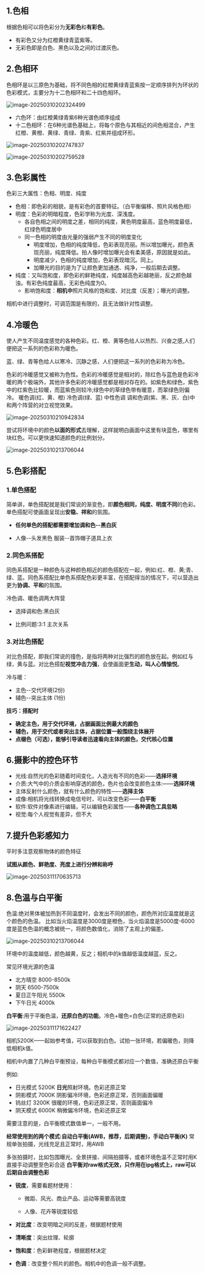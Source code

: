 ## 1.色相

根据色相可以将色彩分为**无彩色**和**有彩色**。

- 有彩色又分为红橙黄绿青蓝紫等。
- 无彩色即是白色、黑色以及之间的过渡灰色。

## 2.色相环

色相环是以三原色为基础，将不同色相的红橙黄绿青蓝紫按一定顺序排列为环状的色彩模式，主要分为十二色相环和二十四色相环。

![image-20250310202324499](../../../picbed/store/picbed/img/image-20250310202324499.png)

- 六色环：由红橙黄绿青紫6种光谱色顺序组成
- 十二色相环：在6种光谱色基础上，将每个原色与其相近的间色相混合，产生红橙、黄橙、黄绿、青绿、青紫、红紫并组成环形。

![image-20250310202747837](../../../picbed/store/picbed/img/image-20250310202747837.png)

![image-20250310202759528](../../../picbed/store/picbed/img/image-20250310202759528.png)

## 3.色彩属性

色彩三大属性：色相、明度、纯度

- 色相：即色彩的相貌，是有彩色的首要特征。（白平衡偏移、照片风格色相）
- 明度：色彩的明暗程度，色彩学称为光度、深浅度。
  - 各自色相之间的明度之差，相同的纯度，黄色明度最高，蓝色明度最低，红绿色明度居中
  - 同一色相的明度由光量的强弱产生不同的明度变化
    - 明度增加，色相的纯度降低，色彩表现亮丽。所以增加曝光，颜色表现亮丽，纯度降低。拍人像时增加曝光会有柔美感，原因就是如此。
    - 明度减少，色相的纯度增加，色彩表现暗沉。同上。
    - 加曝光的目的是为了让颜色更加通透、纯净，一般后期去调整。
- 纯度：又叫饱和度，即色彩的鲜艳纯度，纯度越高色彩越艳丽，反之颜色越浊。有彩色纯度最高，无彩色纯度为0。
  - 影响饱和度：**相机中**照片风格的饱和度、对比度（反差）；曝光的调整。

相机中进行调整时，可调范围是有限的，且无法做针对性调整。

## 4.冷暖色

使人产生不同温度感觉的各种色彩。红、橙、黄等色给人以热烈、兴奋之感,人们便把这一系列的色彩称为暖色。

蓝、绿、青等色给人以寒冷、沉静之感，人们便把这一系列的色彩称为冷色。

色彩的冷暖感觉又被称为色性。色彩的冷暖感觉是相对的，除红色与蓝色是色彩冷暖的两个极端外，其他许多色彩的冷暖感觉都是相对存在的。如紫色和绿色，紫色中的红紫色比较暖，而蓝紫色则较冷;绿色中的草绿色带有暖意，而翠绿色则偏冷。
暖色调(红、黄、橙)
冷色调(绿、蓝)
中性色调 调和色调(紫、黑、灰、白)中和两个阵营的对立视觉效果。

![image-20250310210942834](../../../picbed/store/picbed/img/image-20250310210942834.png)

尝试将环境中的颜色**以面的形式**去理解，这样就明白画面中这里有块蓝色，哪里有块红色。可以更快速知道颜色的比例划分。

![image-20250310213706044](../../../picbed/store/picbed/img/image-20250310213706044.png)

## 5.色彩搭配

### 1.单色搭配

简单讲，单色搭配就是我们常说的渐变色，即**颜色相同，纯度、明度不同**的色彩。单色搭配可使画面呈现出**安稳、祥和**的氛围。

- **任何单色的搭配都需要增加调和色--黑白灰**

- 人像--头发黑色 服装--首饰帽子道具上衣

### 2.同色系搭配

同色系搭配是一种颜色与这种颜色相近的颜色搭配在一起，例如:红、橙、黄;青、绿、蓝。同色系搭配比单色系搭配色彩更丰富，在搭配得当的情况下，可以营造出更为**协调、平和**的氛围。

冷色调、暖色调两大阵营

- 选择调和色:黑白灰

- 比例问题:3:1 主次关系

### 3.对比色搭配

对比色搭配，即我们常说的撞色，是指将两种对比强烈的颜色放在起。例如红与绿，黄与蓝。对比色搭配**视觉冲击力强**，会使画面更**生动，叫人心情愉悦**。

冷与暖：

- 主色--交代环境(2份)
- 辅色--突出主体 (1份)

**技巧：搭配时**

- **确定主色，用于交代环境，占据画面比例最大的颜色**
- **辅色，用于交代或者突出主体，占据位置一般围绕主体展开**
- **点缀色（可选），能够引导读者迅速看向主体的颜色，交代核心位置**

## 6.摄影中的控色环节

- 光线:自然光的色彩随着时间变化，人造光有不同的色彩——**选择环境**
- 介质:大气中的介质会影响穿透的颜色，色片也会改变颜色主体:——**选择环境**
- 主体反射什么颜色，就有什么颜色的特性——**选择主体**
- 成像:相机将光线转换成电信号时，可以改变色彩——**白平衡**
- 软件:软件对像素进行编辑，可以编辑色彩属性——**各种调色工具忽略**
- 视觉:每个人视觉有差异，但不大

## 7.提升色彩感知力

平时多注意观察物体的颜色特征

**试图从颜色、鲜艳度、亮度上进行分辨和称呼**

![image-20250311170635713](../../../picbed/store/picbed/img/image-20250311170635713.png)

## 8.色温与白平衡

色温:绝对黑体被加热到不同温度时，会发出不同的颜色，颜色所对应温度就是这个颜色的色温。
比如当火焰温度是3000度是橙色，当火焰温度是5000度-6000度是蓝色色温的概念被统一，将颜色数值化，消除了主观上的偏差。

![image-20250310213706044](../../../picbed/store/picbed/img/image-20250310213706044.png)

环境中的温度越低，颜色越黄，反之；相机中的k值越低温度越蓝，反之。

常见环境光源的色温

- 北方晴空 8000-8500k
- 阴天 6500-7500k
- 夏日正午阳光 5500k
- 下午日光 4000k

**白平衡**:用于平衡色温，**还原白色的功能**。冷色+暖色=白色(正常的还原色彩)

![image-20250311171622427](../../../picbed/store/picbed/img/image-20250311171622427.png)

相机5200K——起始参考值，可以获取到白色。试拍一张环境，若偏暖色，则降低相机k值。

相机中内置了几种白平衡预设，每种白平衡模式都对应一个数值，准确还原白平衡

例如:

- 日光模式 5200K  **日光**照射环境。色彩还原正常
- 阴影模式 7000K  阴影偏冷环境，色彩还原正常，否则画面偏暖
- 钨丝灯     3200K  很暖的环境，色彩还原正常，否则画面偏冷
- 阴天模式 6000K  稍微偏冷环境，色彩还原正常

需要注意的是，白平衡模式数值单一，一般不用。

**经常使用到的两个模式:自动白平衡(AWB，推荐，后期调整)，手动白平衡(K)**
常规单张拍摄，光线充足且正常时，用AWB

多张拍摄时，比如包围曝光、全景拼接、间隔拍摄等，或者环境色温不正常时用K直接手动调整至色彩合适
**白平衡对raw格式无效，只作用在ipg格式上，raw可以后期自由调整色彩**

- **锐度**，需要看题材使用：

  - 微距、风光、商业产品、运动等需要高锐度

  - 人像、花卉等锐度较低

- **对比度**：改变明暗之间的反差，根据题材使用

- **清晰度**：突出纹理、轮廓
- **饱和度**：色彩鲜艳程度，根据题材决定
- **色调**：改变整个照片的颜色。相机中的色调一般不调整。
